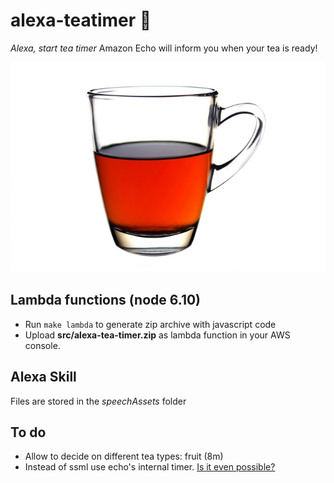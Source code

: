 # alexa-teatimer :tea:
*Alexa, start tea timer*
Amazon Echo will inform you when your tea is ready!

![Tea](./assets/tea_small.jpg)

## Lambda functions (node 6.10)
- Run `make lambda` to generate zip archive with javascript code
- Upload **src/alexa-tea-timer.zip** as lambda function in your AWS console.

## Alexa Skill
Files are stored in the *speechAssets* folder

## To do
- Allow to decide on different tea types: fruit (8m)
- Instead of ssml <break /> use echo's internal timer. [Is it even possible?](https://stackoverflow.com/questions/41349022/set-a-reminder-timer-on-an-alexa-custom-skill)
